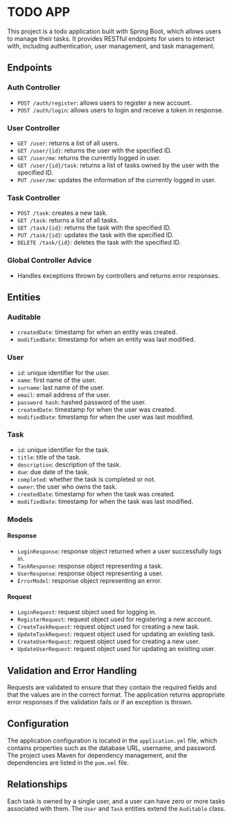 
# TODO APP

This project is a todo application built with Spring Boot, which allows users to manage their tasks. It provides RESTful endpoints for users to interact with, including authentication, user management, and task management.

## Endpoints

### Auth Controller

-   `POST /auth/register`: allows users to register a new account.
-   `POST /auth/login`: allows users to login and receive a token in response.

### User Controller

-   `GET /user`: returns a list of all users.
-   `GET /user/{id}`: returns the user with the specified ID.
-   `GET /user/me`: returns the currently logged in user.
-   `GET /user/{id}/task`: returns a list of tasks owned by the user with the specified ID.
-   `PUT /user/me`: updates the information of the currently logged in user.

### Task Controller

-   `POST /task`: creates a new task.
-   `GET /task`: returns a list of all tasks.
-   `GET /task/{id}`: returns the task with the specified ID.
-   `PUT /task/{id}`: updates the task with the specified ID.
-   `DELETE /task/{id}`: deletes the task with the specified ID.

### Global Controller Advice

-   Handles exceptions thrown by controllers and returns error responses.

## Entities

### Auditable

-   `createdDate`: timestamp for when an entity was created.
-   `modifiedDate`: timestamp for when an entity was last modified.

### User

-   `id`: unique identifier for the user.
-   `name`: first name of the user.
-   `surname`: last name of the user.
-   `email`: email address of the user.
-   `password hash`: hashed password of the user.
-   `createdDate`: timestamp for when the user was created.
-   `modifiedDate`: timestamp for when the user was last modified.

### Task

-   `id`: unique identifier for the task.
-   `title`: title of the task.
-   `description`: description of the task.
-   `due`: due date of the task.
-   `completed`: whether the task is completed or not.
-   `owner`: the user who owns the task.
-   `createdDate`: timestamp for when the task was created.
-   `modifiedDate`: timestamp for when the task was last modified.

### Models

#### Response

-   `LoginResponse`: response object returned when a user successfully logs in.
-   `TaskResponse`: response object representing a task.
-   `UserResponse`: response object representing a user.
-   `ErrorModel`: response object representing an error.

#### Request

-   `LoginRequest`: request object used for logging in.
-   `RegisterRequest`: request object used for registering a new account.
-   `CreateTaskRequest`: request object used for creating a new task.
-   `UpdateTaskRequest`: request object used for updating an existing task.
-   `CreateUserRequest`: request object used for creating a new user.
-   `UpdateUserRequest`: request object used for updating an existing user.

## Validation and Error Handling

Requests are validated to ensure that they contain the required fields and that the values are in the correct format. The application returns appropriate error responses if the validation fails or if an exception is thrown.

## Configuration

The application configuration is located in the `application.yml` file, which contains properties such as the database URL, username, and password. The project uses Maven for dependency management, and the dependencies are listed in the `pom.xml` file.

## Relationships

Each task is owned by a single user, and a user can have zero or more tasks associated with them. The `User` and `Task` entities extend the `Auditable` class.
